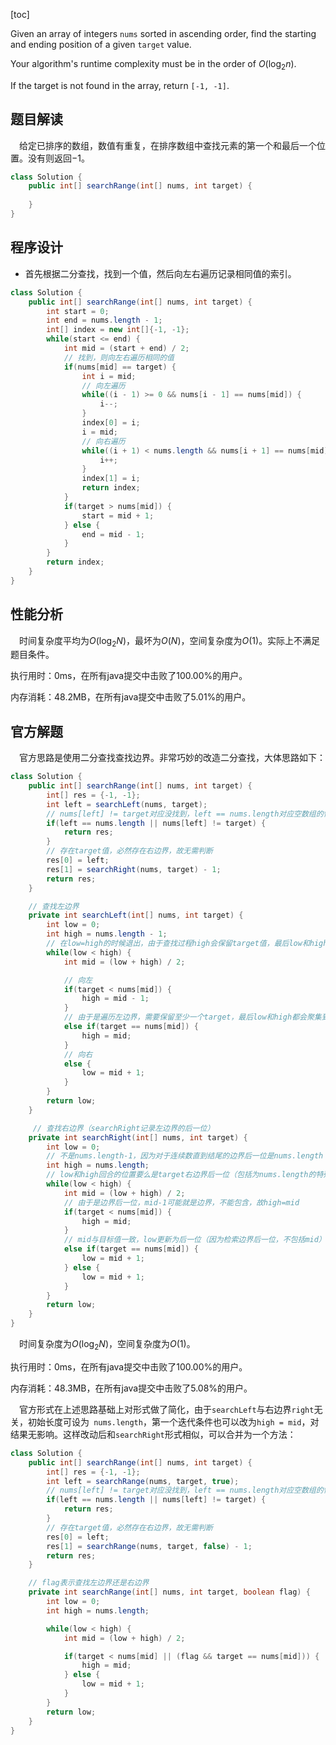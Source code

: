 [toc]

Given an array of integers `nums` sorted in ascending order, find the starting and ending position of a given `target` value.

Your algorithm's runtime complexity must be in the order of $O(\log_2n)$.

If the target is not found in the array, return `[-1, -1]`.



## 题目解读

&emsp;给定已排序的数组，数值有重复，在排序数组中查找元素的第一个和最后一个位置。没有则返回$-1$。

```java
class Solution {
    public int[] searchRange(int[] nums, int target) {
        
    }
}
```

## 程序设计

* 首先根据二分查找，找到一个值，然后向左右遍历记录相同值的索引。

```java
class Solution {
    public int[] searchRange(int[] nums, int target) {
        int start = 0;
        int end = nums.length - 1;
        int[] index = new int[]{-1, -1};
        while(start <= end) {
            int mid = (start + end) / 2;
            // 找到，则向左右遍历相同的值
            if(nums[mid] == target) {
                int i = mid;
                // 向左遍历
                while((i - 1) >= 0 && nums[i - 1] == nums[mid]) {
                    i--;
                }
                index[0] = i;
                i = mid;
                // 向右遍历
                while((i + 1) < nums.length && nums[i + 1] == nums[mid]) {
                    i++;
                }
                index[1] = i;
                return index;
            }
            if(target > nums[mid]) {
                start = mid + 1;
            } else {
                end = mid - 1;
            }
        }
        return index;
    }
}
```

## 性能分析

&emsp;时间复杂度平均为$O(\log_2N)$，最坏为$O(N)$，空间复杂度为$O(1)$。实际上不满足题目条件。

执行用时：0ms，在所有java提交中击败了100.00%的用户。

内存消耗：48.2MB，在所有java提交中击败了5.01%的用户。

## 官方解题

&emsp;官方思路是使用二分查找查找边界。非常巧妙的改造二分查找，大体思路如下：

```java
class Solution {
    public int[] searchRange(int[] nums, int target) {
        int[] res = {-1, -1};
        int left = searchLeft(nums, target);
        // nums[left] != target对应没找到，left == nums.length对应空数组的情况
        if(left == nums.length || nums[left] != target) {
            return res;
        }
        // 存在target值，必然存在右边界，故无需判断
        res[0] = left;
        res[1] = searchRight(nums, target) - 1;
        return res;
    }

    // 查找左边界
    private int searchLeft(int[] nums, int target) {
        int low = 0;
        int high = nums.length - 1;
        // 在low=high的时候退出，由于查找过程high会保留target值，最后low和high回合的值要么是target值左边界，要么是没找到其他值
        while(low < high) {
            int mid = (low + high) / 2;

            // 向左
            if(target < nums[mid]) {
                high = mid - 1;
            } 
            // 由于是遍历左边界，需要保留至少一个target，最后low和high都会聚集到最左边target
            else if(target == nums[mid]) {
                high = mid;
            } 
            // 向右
            else {
                low = mid + 1;
            }
        } 
        return low;
    }

     // 查找右边界（searchRight记录左边界的后一位）
    private int searchRight(int[] nums, int target) {
        int low = 0;
        // 不是nums.length-1，因为对于连续数直到结尾的边界后一位是nums.length
        int high = nums.length;
        // low和high回合的位置要么是target右边界后一位（包括为nums.length的特殊情况），要么其他值
        while(low < high) {
            int mid = (low + high) / 2;
            // 由于是边界后一位，mid-1可能就是边界，不能包含，故high=mid
            if(target < nums[mid]) {
                high = mid;
            } 
            // mid与目标值一致，low更新为后一位（因为检索边界后一位，不包括mid）
            else if(target == nums[mid]) {
                low = mid + 1;
            } else {
                low = mid + 1;
            }
        }
        return low;
    }
}
```

&emsp;时间复杂度为$O(\log_2N)$，空间复杂度为$O(1)$。

执行用时：0ms，在所有java提交中击败了100.00%的用户。

内存消耗：48.3MB，在所有java提交中击败了5.08%的用户。

&emsp;官方形式在上述思路基础上对形式做了简化，由于`searchLeft`与右边界`right`无关，初始长度可设为` nums.length`，第一个迭代条件也可以改为`high = mid`，对结果无影响。这样改动后和`searchRight`形式相似，可以合并为一个方法：

```java
class Solution {
    public int[] searchRange(int[] nums, int target) {
        int[] res = {-1, -1};
        int left = searchRange(nums, target, true);
        // nums[left] != target对应没找到，left == nums.length对应空数组的情况
        if(left == nums.length || nums[left] != target) {
            return res;
        }
        // 存在target值，必然存在右边界，故无需判断
        res[0] = left;
        res[1] = searchRange(nums, target, false) - 1;
        return res;
    }

    // flag表示查找左边界还是右边界
    private int searchRange(int[] nums, int target, boolean flag) {
        int low = 0;
        int high = nums.length;

        while(low < high) {
            int mid = (low + high) / 2;

            if(target < nums[mid] || (flag && target == nums[mid])) {
                high = mid;
            } else {
                low = mid + 1;
            }
        } 
        return low;
    }
}
```